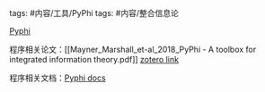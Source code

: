 tags: #内容/工具/PyPhi 
tags: #内容/整合信息论 


[Pyphi](https://github.com/wmayner/pyphi)

程序相关论文：[[Mayner_Marshall_et-al_2018_PyPhi - A toolbox for integrated information theory.pdf]]  [zotero link](zotero://select/library/items/ZJ9KD298)

程序相关文档：[Pyphi docs](https://pyphi.readthedocs.io/en/stable/index.html)